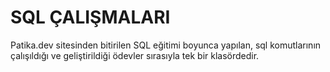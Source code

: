 # SQL ÇALIŞMALARI
Patika.dev sitesinden bitirilen SQL eğitimi boyunca yapılan, sql komutlarının çalışıldığı ve geliştirildiği ödevler sırasıyla tek bir klasördedir.
 
